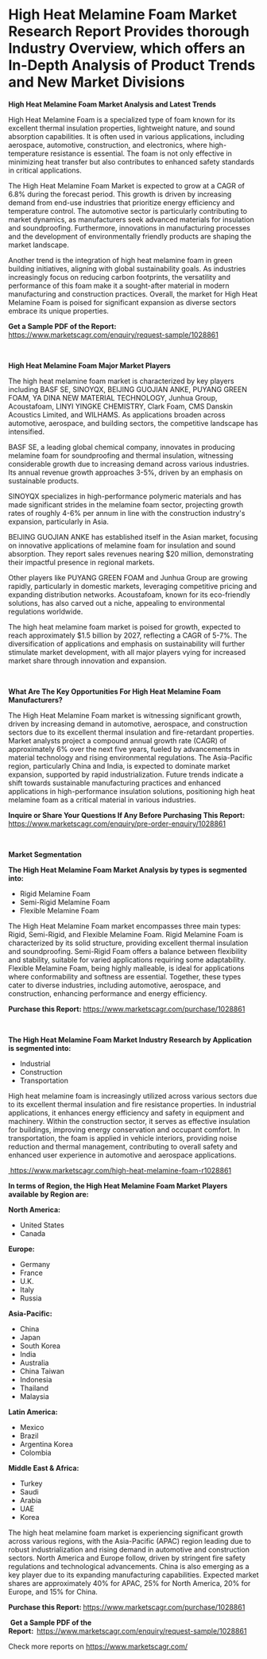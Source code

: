 <p><h1>High Heat Melamine Foam Market Research Report Provides thorough Industry Overview, which offers an In-Depth Analysis of Product Trends and New Market Divisions</h1></p><p><strong>High Heat Melamine Foam Market Analysis and Latest Trends</strong></p>
<p><p>High Heat Melamine Foam is a specialized type of foam known for its excellent thermal insulation properties, lightweight nature, and sound absorption capabilities. It is often used in various applications, including aerospace, automotive, construction, and electronics, where high-temperature resistance is essential. The foam is not only effective in minimizing heat transfer but also contributes to enhanced safety standards in critical applications.</p><p>The High Heat Melamine Foam Market is expected to grow at a CAGR of 6.8% during the forecast period. This growth is driven by increasing demand from end-use industries that prioritize energy efficiency and temperature control. The automotive sector is particularly contributing to market dynamics, as manufacturers seek advanced materials for insulation and soundproofing. Furthermore, innovations in manufacturing processes and the development of environmentally friendly products are shaping the market landscape.</p><p>Another trend is the integration of high heat melamine foam in green building initiatives, aligning with global sustainability goals. As industries increasingly focus on reducing carbon footprints, the versatility and performance of this foam make it a sought-after material in modern manufacturing and construction practices. Overall, the market for High Heat Melamine Foam is poised for significant expansion as diverse sectors embrace its unique properties.</p></p>
<p><strong>Get a Sample PDF of the Report:&nbsp;</strong> <a href="https://www.marketscagr.com/enquiry/request-sample/1028861?utm_campaign=3068&utm_medium=2&utm_source=Github&utm_content=ia&utm_term=21032025&utm_id=high-heat-melamine-foam">https://www.marketscagr.com/enquiry/request-sample/1028861</a></p>
<p>&nbsp;</p>
<p><strong>High Heat Melamine Foam Major Market Players</strong></p>
<p><p>The high heat melamine foam market is characterized by key players including BASF SE, SINOYQX, BEIJING GUOJIAN ANKE, PUYANG GREEN FOAM, YA DINA NEW MATERIAL TECHNOLOGY, Junhua Group, Acoustafoam, LINYI YINGKE CHEMISTRY, Clark Foam, CMS Danskin Acoustics Limited, and WILHAMS. As applications broaden across automotive, aerospace, and building sectors, the competitive landscape has intensified.</p><p>BASF SE, a leading global chemical company, innovates in producing melamine foam for soundproofing and thermal insulation, witnessing considerable growth due to increasing demand across various industries. Its annual revenue growth approaches 3-5%, driven by an emphasis on sustainable products.</p><p>SINOYQX specializes in high-performance polymeric materials and has made significant strides in the melamine foam sector, projecting growth rates of roughly 4-6% per annum in line with the construction industry's expansion, particularly in Asia.</p><p>BEIJING GUOJIAN ANKE has established itself in the Asian market, focusing on innovative applications of melamine foam for insulation and sound absorption. They report sales revenues nearing $20 million, demonstrating their impactful presence in regional markets.</p><p>Other players like PUYANG GREEN FOAM and Junhua Group are growing rapidly, particularly in domestic markets, leveraging competitive pricing and expanding distribution networks. Acoustafoam, known for its eco-friendly solutions, has also carved out a niche, appealing to environmental regulations worldwide.</p><p>The high heat melamine foam market is poised for growth, expected to reach approximately $1.5 billion by 2027, reflecting a CAGR of 5-7%. The diversification of applications and emphasis on sustainability will further stimulate market development, with all major players vying for increased market share through innovation and expansion.</p></p>
<p>&nbsp;</p>
<p><strong>What Are The Key Opportunities For High Heat Melamine Foam Manufacturers?</strong></p>
<p><p>The High Heat Melamine Foam market is witnessing significant growth, driven by increasing demand in automotive, aerospace, and construction sectors due to its excellent thermal insulation and fire-retardant properties. Market analysts project a compound annual growth rate (CAGR) of approximately 6% over the next five years, fueled by advancements in material technology and rising environmental regulations. The Asia-Pacific region, particularly China and India, is expected to dominate market expansion, supported by rapid industrialization. Future trends indicate a shift towards sustainable manufacturing practices and enhanced applications in high-performance insulation solutions, positioning high heat melamine foam as a critical material in various industries.</p></p>
<p><strong>Inquire or Share Your Questions If Any Before Purchasing This Report:</strong> <a href="https://www.marketscagr.com/enquiry/pre-order-enquiry/1028861?utm_campaign=3068&utm_medium=2&utm_source=Github&utm_content=ia&utm_term=21032025&utm_id=high-heat-melamine-foam">https://www.marketscagr.com/enquiry/pre-order-enquiry/1028861</a></p>
<p>&nbsp;</p>
<p><strong>Market Segmentation</strong></p>
<p><strong>The High Heat Melamine Foam Market Analysis by types is segmented into:</strong></p>
<p><ul><li>Rigid Melamine Foam</li><li>Semi-Rigid Melamine Foam</li><li>Flexible Melamine Foam</li></ul></p>
<p><p>The High Heat Melamine Foam market encompasses three main types: Rigid, Semi-Rigid, and Flexible Melamine Foam. Rigid Melamine Foam is characterized by its solid structure, providing excellent thermal insulation and soundproofing. Semi-Rigid Foam offers a balance between flexibility and stability, suitable for varied applications requiring some adaptability. Flexible Melamine Foam, being highly malleable, is ideal for applications where conformability and softness are essential. Together, these types cater to diverse industries, including automotive, aerospace, and construction, enhancing performance and energy efficiency.</p></p>
<p><strong>Purchase this Report:&nbsp;</strong><a href="https://www.marketscagr.com/purchase/1028861?utm_campaign=3068&utm_medium=2&utm_source=Github&utm_content=ia&utm_term=21032025&utm_id=high-heat-melamine-foam">https://www.marketscagr.com/purchase/1028861</a></p>
<p>&nbsp;</p>
<p><strong>The High Heat Melamine Foam Market Industry Research by Application is segmented into:</strong></p>
<p><ul><li>Industrial</li><li>Construction</li><li>Transportation</li></ul></p>
<p><p>High heat melamine foam is increasingly utilized across various sectors due to its excellent thermal insulation and fire resistance properties. In industrial applications, it enhances energy efficiency and safety in equipment and machinery. Within the construction sector, it serves as effective insulation for buildings, improving energy conservation and occupant comfort. In transportation, the foam is applied in vehicle interiors, providing noise reduction and thermal management, contributing to overall safety and enhanced user experience in automotive and aerospace applications.</p></p>
<p><a href="https://www.marketscagr.com/high-heat-melamine-foam-r1028861?utm_campaign=3068&utm_medium=2&utm_source=Github&utm_content=ia&utm_term=21032025&utm_id=high-heat-melamine-foam">&nbsp;https://www.marketscagr.com/high-heat-melamine-foam-r1028861</a></p>
<p><strong>In terms of Region, the High Heat Melamine Foam Market Players available by Region are:</strong></p>
<p>
    <p> <strong> North America: </strong>
        <ul>
            <li>United States</li>
            <li>Canada</li>
        </ul>
        </p> 
    <p> <strong> Europe: </strong>
        <ul>
            <li>Germany</li>
            <li>France</li>
            <li>U.K.</li>
            <li>Italy</li>
            <li>Russia</li>
        </ul>
        </p> 
    <p> <strong> Asia-Pacific: </strong>
        <ul>
            <li>China</li>
            <li>Japan</li>
            <li>South Korea</li>
            <li>India</li>
            <li>Australia</li>
            <li>China Taiwan</li>
            <li>Indonesia</li>
            <li>Thailand</li>
            <li>Malaysia</li>
        </ul>
        </p> 
    <p> <strong> Latin America: </strong>
        <ul>
            <li>Mexico</li>
            <li>Brazil</li>
            <li>Argentina Korea</li>
            <li>Colombia</li>
        </ul>
        </p> 
    <p> <strong> Middle East & Africa: </strong>
        <ul>
            <li>Turkey</li>
            <li>Saudi</li>
            <li>Arabia</li>
            <li>UAE</li>
            <li>Korea</li>
        </ul>
    </p>
    </p>
<p><p>The high heat melamine foam market is experiencing significant growth across various regions, with the Asia-Pacific (APAC) region leading due to robust industrialization and rising demand in automotive and construction sectors. North America and Europe follow, driven by stringent fire safety regulations and technological advancements. China is also emerging as a key player due to its expanding manufacturing capabilities. Expected market shares are approximately 40% for APAC, 25% for North America, 20% for Europe, and 15% for China.</p></p>
<p><strong>Purchase this Report: </strong><a href="https://www.marketscagr.com/purchase/1028861?utm_campaign=3068&utm_medium=2&utm_source=Github&utm_content=ia&utm_term=21032025&utm_id=high-heat-melamine-foam">https://www.marketscagr.com/purchase/1028861</a></p>
<p>&nbsp;<strong>Get a Sample PDF of the Report:&nbsp;&nbsp;</strong><a href="https://www.marketscagr.com/enquiry/request-sample/1028861?utm_campaign=3068&utm_medium=2&utm_source=Github&utm_content=ia&utm_term=21032025&utm_id=high-heat-melamine-foam">https://www.marketscagr.com/enquiry/request-sample/1028861</a></p>
<p><strong></strong></p>
<p>Check more reports on <a href="https://www.marketscagr.com/?utm_campaign=3068&utm_medium=2&utm_source=Github&utm_content=ia&utm_term=21032025&utm_id=high-heat-melamine-foam">https://www.marketscagr.com/</a></p>